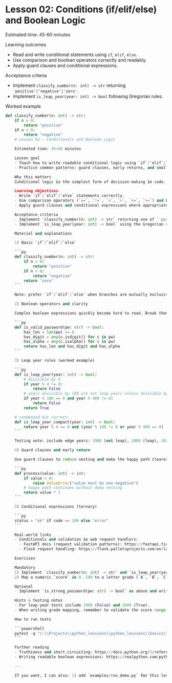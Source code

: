 # Lesson 02: Conditions (if/elif/else) and Boolean Logic

Estimated time: 45-60 minutes

Learning outcomes
- Read and write conditional statements using `if`, `elif`, `else`.
- Use comparison and boolean operators correctly and readably.
- Apply guard clauses and conditional expressions.

Acceptance criteria
- Implement `classify_number(n: int) -> str` returning `'positive'|'negative'|'zero'`.
- Implement `is_leap_year(year: int) -> bool` following Gregorian rules.

Worked example

```py
def classify_number(n: int) -> str:
	if n > 0:
		return "positive"
	if n < 0:
		return "negative"
	# Lesson 02 — Conditionals and Boolean Logic

	Estimated time: 45–60 minutes

	Lesson goal
	- Teach how to write readable conditional logic using `if`/`elif`/`else` and boolean operators.
	- Practice common patterns: guard clauses, early returns, and small helper variables for clarity.

	Why this matters
	Conditional logic is the simplest form of decision-making in code. Clean, well-structured conditionals prevent bugs and make code easier to test and refactor. You'll use these patterns everywhere: input validation, feature flags, and route handling in web apps.

	Learning objectives
	- Write `if`/`elif`/`else` statements correctly.
	- Use comparison operators (`==`, `!=`, `<`, `>`, `<=`, `>=`) and boolean operators (`and`, `or`, `not`) clearly.
	- Apply guard clauses and conditional expressions where appropriate.

	Acceptance criteria
	- Implement `classify_number(n: int) -> str` returning one of `'positive'`, `'negative'`, or `'zero'`.
	- Implement `is_leap_year(year: int) -> bool` using the Gregorian rules (divisible by 4, except centuries not divisible by 400).

	Material and explanations

	1) Basic `if`/`elif`/`else`

	```py
	def classify_number(n: int) -> str:
		if n > 0:
			return "positive"
		if n < 0:
			return "negative"
		return "zero"
	```

	Note: prefer `if`/`elif`/`else` when branches are mutually exclusive — it documents intent.

	2) Boolean operators and clarity

	Complex boolean expressions quickly become hard to read. Break them into named helper variables:

	```py
	def is_valid_password(pw: str) -> bool:
		has_len = len(pw) >= 8
		has_digit = any(c.isdigit() for c in pw)
		has_alpha = any(c.isalpha() for c in pw)
		return has_len and has_digit and has_alpha
	```

	3) Leap year rules (worked example)

	```py
	def is_leap_year(year: int) -> bool:
		# divisible by 4
		if year % 4 != 0:
			return False
		# years divisible by 100 are not leap years unless divisible by 400
		if year % 100 == 0 and year % 400 != 0:
			return False
		return True

	# condensed but correct:
	def is_leap_year_compact(year: int) -> bool:
		return year % 4 == 0 and (year % 100 != 0 or year % 400 == 0)
	```

	Testing note: include edge years: 1900 (not leap), 2000 (leap), 2024 (leap), 2023 (not leap).

	4) Guard clauses and early return

	Use guard clauses to reduce nesting and make the happy path clearer:

	```py
	def process(value: int) -> int:
		if value < 0:
			raise ValueError("value must be non-negative")
		# happy path continues without deep nesting
		return value * 2
	```

	5) Conditional expressions (ternary)

	```py
	status = "ok" if code == 200 else "error"
	```

	Real-world links
	- Conditionals and validation in web request handlers:
	  - FastAPI docs (request validation patterns): https://fastapi.tiangolo.com/tutorial/response-model/
	  - Flask request handling: https://flask.palletsprojects.com/en/latest/quickstart/#routing

	Exercises

	Mandatory
	1) Implement `classify_number(n: int) -> str` and `is_leap_year(year: int) -> bool`.
	2) Map a numeric `score` in 0..100 to a letter grade (`A`, `B`, `C`, `D`, `F`) using chained comparisons and return the letter.

	Optional
	- Implement `is_strong_password(pw: str) -> bool` as above and write tests.

	Hints & testing notes
	- For leap-year tests include 1900 (False) and 2000 (True).
	- When writing grade mapping, remember to validate the score range and raise `ValueError` for out-of-range values.

	How to run tests

	```powershell
	pytest -q "c:\\Projects\\python_lessions\\python_lessions\\basics\\lesson_02"
	```

	Further reading
	- Truthiness and short-circuiting: https://docs.python.org/3/reference/expressions.html#boolean-operations
	- Writing readable boolean expressions: https://realpython.com/python-boolean-operations/

	---

	If you want, I can also: 1) add `examples/run_demo.py` for this lesson, 2) write unit tests for the optional password validator, or 3) apply the same English template to the next lesson. Tell me which one to do next.
